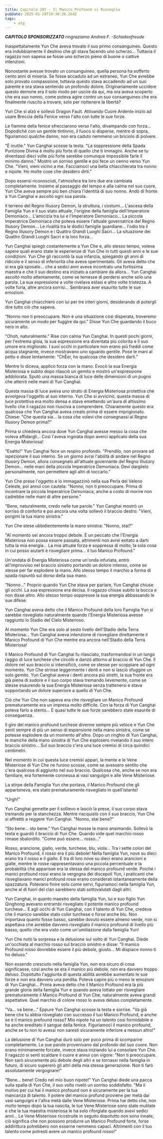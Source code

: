 ```yaml
---
title: Capitolo 297 - Il Manico Profound si Risveglia
pubDate: 2025-01-28T19:30:26.264Z
tags:
    - atg
---
```



<em><strong>CAPITOLO SPONSORIZZATO</strong> ringraziamo Andrea F.
-Schadenfreude</em>


Inaspettatamente Yun Che aveva trovato il suo primo consanguineo. Questo era indubbiamente il destino che gli stava facendo uno scherzo... Tuttavia il ragazzo non sapeva se fosse uno scherzo pieno di buone o cattive intenzioni.


Nonostante avesse trovato un consanguineo, quella persona ha sofferto cento anni di miseria. Se fosse accaduto ad un estraneo, Yun Che avrebbe solo provato compassione, tuttavia questo stava accadendo ad un suo parente e ora stava sentendo un profondo dolore.
Originariamente uccidere questo demone era il solo modo per uscire da qui, ma ora aveva scoperto che era suo nonno, come poteva agire contro un suo consanguineo che era finalmente riuscito a trovare, solo per riottenere la libertà?


Yun Che si alzò e sollevò Dragon Fault. Attivando Cuore Ardente iniziò ad usare Breccia della Fenice verso l'alto con tutte le sue forze.


Le fiamme della fenice sfrecciarono verso l'alto, divampando con forza... Dopodiché con un gentile tintinnio, il fuoco si disperse, mentre di sopra, figuriamoci qualche danno, non era caduto nemmeno un briciolo di polvere.


"È inutile." Yun Canghai scosse la testa. "La soppressione della Spada Punizione Divina è molto più forte di quello che ti immagini. Anche se tu diventassi dieci volte più forte sarebbe comunque impossibile farle il minimo danno." Mostrò un sorriso gentile e poi fece un cenno verso Yun Che. "Vieni, vieni vicino a me. Facciamoci una bella chiacchierata tra nonno e nipote. Ho molte cose che desidero dirti."


Dopo essersi riconosciuti, l'atmosfera tra loro due era cambiata completamente. Insieme al passaggio del tempo e alla calma nel suo cuore, Yun Che aveva sempre più ben chiara l'identità di suo nonno. Andò di fronte a Yun Canghai e ascoltò ogni sua parola.


Il terreno del Regno Illusory Demon, la struttura, i costumi... L'ascesa della Famiglia Yun e il suo stato attuale, l'origine della famiglia dell'Imperatore Demoniaco... L'amicizia tra lui e l'Imperatore Demoniaco... La piccola Imperatrice Demoniaca che poteva essere l'attuale governatrice del Regno Illusory Demon... Le rivalità tra le dodici famiglie guardiane... l'odio tra il Regno Illusory Demon e i Quattro Grandi Luoghi Sacri... La situazione dei Quattro Grandi Luoghi Sacri e la loro forza...


Yun Canghai spiegò costantemente a Yun Che e, allo stesso tempo, voleva sapere quali erano state le esperienze di Yun Che in tutti questi anni e le sue condizioni. Yun Che gli raccontò la sua infanzia, spiegando gli anni di ridicolo e il senso di inferiorità che aveva sperimentato. Gli aveva detto che si era già sposato... che a sedici anni aveva incontrato una fortissima maestra e che il suo destino era iniziato a cambiare da allora... Yun Canghai ascoltò molto attentamente, come se temesse di perdersi anche solo una parola. La sua espressione a volte rivelava estasi e altre volte tristezza. A volte furia, altre ancora sorrisi... Sembrava aver esaurito tutte le sue emozioni.


Yun Canghai chiacchierò con lui per tre interi giorni, desiderando di potergli dire tutto ciò che sapeva.


"Nonno non ti preoccupare. Non è una situazione così disperata, troveremo sicuramente un modo per fuggire da qui." Disse Yun Che guardando il buco nero in alto.


"Ohoh, naturalmente." Rise con calma Yun Canghai. In questi pochi giorni, per l'estrema gioia, la sua espressione era diventata più colorita e il suo umore era migliorato.
I suoi occhi in particolare non erano più freddi come acqua stagnante, invece mostravano uno sguardo gentile. Pose le mani al petto e disse lentamente: "ChÈer, ho qualcosa che desidero darti."


Mentre lo diceva, applicò forza con la mano. Evocò la sua Energia Misteriosa e subito dopo rilasciò un gemito e mostrò un'espressione addolorata. Sputò una massa bianca di luce delle dimensioni di un pugno che atterrò nelle mani di Yun Canghai.


Questa massa di luce aveva uno strato di Energia Misteriosa protettiva che avvolgeva l'oggetto al suo interno. Yun Che si avvicinò, questa massa di luce protettiva era molto densa e stava emettendo un'aura di altissimo livello che il ragazzo non riusciva a comprendere.
Chiaramente questo era qualcosa che Yun Canghai aveva creato prima di essere imprigionato. Chiese: "Che questa sia... la cosa che volevi che consegnassi al Regno Illusory Demon prima?"


Prima si chiedeva ancora dove Yun Canghai avesse messo la cosa che voleva affidargli... Così l'aveva ingoiata dopo averci applicato della sua Energia Misteriosa!


"Esatto!" Yun Canghai fece un respiro profondo. "Prendilo, non provare ad ispezionare il suo interno. Se un giorno avrai l'abilità di andare nel Regno Illusory Demon, allora consegnalo all'attuale governante del Regno Illusory Demon... nelle mani della piccola Imperatrice Demoniaca. Devi darglielo personalmente, non permettere agli altri di toccarlo."


Yun Che prese l'oggetto e lo immagazzinò nella sua Perla del Veleno Celeste, poi annuì con cautela: "Nonno, non ti preoccupare. Prima di incontrare la piccola Imperatrice Demoniaca, anche a costo di morire non cadrebbe nelle mani di altre persone."


"Bene, naturalmente, credo nelle tue parole." Yun Canghai mostrò un sorriso di conforto e poi ancora una volta sollevò il braccio destro: "Vieni, porgimi la tua mano sinistra."


Yun Che stese ubbidientemente la mano sinistra: "Nonno, stai?"


"Al momento sei ancora troppo debole. È un peccato che l'Energia Misteriosa non possa essere passata, altrimenti non avrei esitato a darti tutta la mia energia... La mia attuale forza è soppressa di molto, la sola cosa in cui posso aiutarti è risvegliare prima... il tuo Manico Profound."


Un'ondata di Energia Misteriosa come un'onda infuriata, entrò all'improvviso nel braccio sinistro portando un dolore intenso, come se stesse per far esplodere la mano. Allo stesso tempo il marchio a forma di spada rispuntò sul dorso della sua mano.


"Nonno..." Proprio quando Yun Che stava per parlare, Yun Canghai chiuse gli occhi.
La sua espressione era decisa. Il ragazzo chiuse subito la bocca e non disse altro.
Allo stesso tempo soppresse la sua energia abbassando le sue difese.


Yun Canghai aveva detto che il Manico Profound della loro Famiglia Yun si sarebbe risvegliato naturalmente quando l'Energia Misteriosa avesse raggiunto lo Stadio del Cielo Misterioso.


Al momento Yun Che era solo al sesto livello dell'Stadio della Terra Misteriosa... Yun Canghai aveva intenzione di risvegliare direttamente il Manico Profound di Yun Che mentre era ancora nell'Stadio della Terra Misteriosa!


Il Manico Profound di Yun Canghai fu rilasciato, trasformandosi in un lungo raggio di luce turchese che circolò e danzò attorno al braccio di Yun Che. Il dolore nel suo braccio si intensificò, come se stesse per scoppiare ad ogni momento. Yun Che strinse leggermente i denti e non si lasciò sfuggire un solo gemito. Yun Canghai aveva i denti ancora più stretti, la sua fronte era già piena di sudore e il suo corpo stava tremando lievemente, come se stesse esaurendo la sua Energia Misteriosa senza trattenersi e stava sopportando un dolore superiore a quello di Yun Che.


Ciò che Yun Che non sapeva era che risvegliare un Manico Profound prematuramente era un impresa molto difficile. Con la forza di Yun Canghai poteva farlo a stento... E quasi tutte le sue forze sarebbero state esaurite di conseguenza.


Il giro del manico profound turchese divenne sempre più veloce e Yun Che sentì sempre di più un senso di espansione nella mano sinistra, come se potesse esplodere da un momento all'altro.
Dopo un ringhio di Yun Canghai, le maniche della mano sinistra di Yun Che esplosero rivelando il suo intero braccio sinistro... Sul suo braccio c'era una luce cremisi di circa quindici centimetri.


Nel momento in cui questa luce cremisi apparì, la mente e le Vene Misteriose di Yun Che ne furono scosse, come se avessero sentito che c'era qualcosa di aggiunto nel suo braccio.
Qualcosa che, anche se non era familiare, era fortemente connessa ai vasi sanguigni e alle Vene Misteriose.


La stirpe della Famiglia Yun che portava, il Manico Profound che gli apparteneva, era stato prematuramente risvegliato in quell'istante!


"Urgh!"


Yun Canghai gemette per il sollievo e lasciò la prese, il suo corpo stava tremando per la stanchezza. Mentre riacquistò con il suo braccio, Yun Che si affrettò a reggere Yun Canghai.
"Nonno, stai bene?"


"Sto bene... sto bene." Yun Canghai mosse la mano ansimando. Sollevò la testa e guardò il braccio di Yun Che. Quando vide quel marchio rosso rimase sbalordito. "Come può essere... rosso..."


Rosso, arancione, giallo, verde, turchese, blu, viola... Tra i sette colori del Manico Profound, il rosso era il più debole! Nella famiglia Yun, nove su dieci erano tra il rosso e il giallo. E tra di loro nove su dieci erano arancioni e gialle, mentre le rosse rappresentavano una piccola percentuale e la probabilità che apparisse era la stessa del manico profound verde. Poiché i manici profound rossi erano la vergogna dei discepoli Yun, i praticanti che risvegliavano manici profound rossi erano considerati istantaneamente della spazzatura. Potevano finire solo come servi, figuriamoci nella famiglia Yun, anche al di fuori del clan sarebbero stati sottovalutati dagli altri.


Yun Canghai, in quanto maestro della famiglia Yun, lui e suo figlio Yun Qinghong avevano entrambi risvegliato il potente manico profound turchese... E agli occhi di Yun Canghai, con il talento di Yun Che, credeva che il manico sarebbe stato color turchese o forse anche blu. Non importava quanto fosse basso, sarebbe dovuto essere almeno verde, non si aspettava che avrebbe davvero risvegliato il manico profound di livello più basso, quello che era visto come un'umiliazione dalla famiglia Yun!


Yun Che notò la sorpresa e la delusione sul volto di Yun Canghai. Diede un'occhiata al marchio rosso sul braccio sinistro e disse: "Il manico Profound rosso dovrebbe essere il più debole, giusto... Mi dispiace nonno ti ho deluso."


Non essendo cresciuto nella famiglia Yun, non era sicuro di cosa significasse, così anche se era il manico più debole, non era davvero troppo deluso. Dopotutto l'aggiunta di questa abilità avrebbe aumentato le sue forze e non era davvero una perdita. Poteva capire più o meno le emozioni di Yun Canghai... Prima aveva detto che il Manico Profound era la più grande gloria della famiglia Yun e quando aveva lottato per risvegliare prematuramente il Manico Profound di Yun Che, naturalmente aveva grandi aspettative. Quel marchio di colore rosso lo aveva deluso completamente.


"Va... va bene..." Eppure Yun Canghai scosse la testa e sorrise. "Va già bene che tu abbia risvegliato con successo il tuo Manico Profound, e anche se è il manico profound rosso? Mio nipote ha un talento così formidabile e ha anche ereditato il sangue della fenice.
Figuriamoci il manico profound, anche se tu non lo avessi non saresti sicuramente inferiore a nessun altro!"


La delusione di Yun Canghai durò solo per poco prima di scomparire completamente. Le sue parole provenivano dal profondo del suo cuore. Non erano minimamente forzate, invece stava iniziando lui a consolare Yun Che. Il ragazzo si sentì scaldare il cuore e annuì con vigore: "Non ti preoccupare. Non sarò sicuramente più debole degli altri e se tornassi nella famiglia in futuro, di sicuro supererò gli altri della mia stessa generazione. Non ti farò assolutamente vergognare!"


"Bene... bene! Credo nel mio buon nipote!" Yun Canghai diede una pacca sulla spalla di Yun Che, il suo volto rivelò un sorriso soddisfatto. "Ma il motivo per cui hai il manico profound non è sicuramente per la tua mancanza di talento. Il potere del manico profund proviene per metà dai vasi sanguigni e l'altra metà dalle Vene Misteriose.
Prima hai detto che, non molto tempo dopo la tua nascita, le tue Vene Misteriose sono state mutilate e che la tua maestra misteriosa le ha solo riforgiate quando avevi sedici anni... Le Vene Misteriose ricostruite in seguito dopotutto non sono innate, ciò significa che non possono produrre un Manico Profound forte, forse addirittura potrebbero non esserne nemmeno capaci. Altrimenti con il tuo talento come potresti avere un manico profound rosso!"
                                


                                




